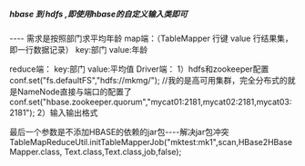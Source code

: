 ##### hbase 到 hdfs ,即使用hbase的自定义输入类即可
---- 需求是按照部门求平均年龄
map端：（TableMapper  行键 value 行结果集，即一行数据记录）
    key:部门
    value:年龄

reduce端：
    key:部门
    value:平均值
Driver端：
1）hdfs和zookeeper配置
    conf.set("fs.defaultFS","hdfs://mkmg/"); //我的是高可用集群，完全分布式的就是NameNode直接与端口的配置了
    conf.set("hbase.zookeeper.quorum","mycat01:2181,mycat02:2181,mycat03:2181");
2）输入输出格式

最后一个参数是不添加HBASE的依赖的jar包----解决jar包冲突
TableMapReduceUtil.initTableMapperJob("mktest:mk1",scan,HBase2HBaseMapper.class, Text.class,Text.class,job,false);